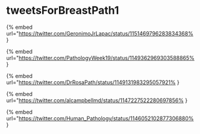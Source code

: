 # tweetsForBreastPath1

{% embed url="https://twitter.com/GeronimoJrLapac/status/1151469796283834368% }

{% embed url="https://twitter.com/PathologyWeek19/status/1149362969303588865% }

{% embed url="https://twitter.com/DrRosaPath/status/1149131983295057921% }

{% embed url="https://twitter.com/alcampbellmd/status/1147227522280697856% }

{% embed url="https://twitter.com/Human_Pathology/status/1146052102877306880% }

